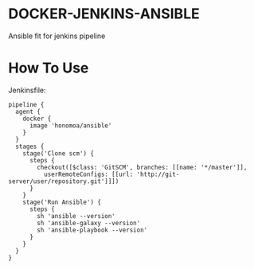 # DOCKER-JENKINS-ANSIBLE

Ansible fit for jenkins pipeline

# How To Use

Jenkinsfile:

```
pipeline {
  agent {
    docker {
      image 'honomoa/ansible'
    }
  }
  stages {
    stage('Clone scm') {
      steps {
        checkout([$class: 'GitSCM', branches: [[name: '*/master']],
          userRemoteConfigs: [[url: 'http://git-server/user/repository.git']]])
      }
    }
    stage('Run Ansible') {
      steps {
        sh 'ansible --version'
        sh 'ansible-galaxy --version'
        sh 'ansible-playbook --version'
      }
    }
  }
}
```
